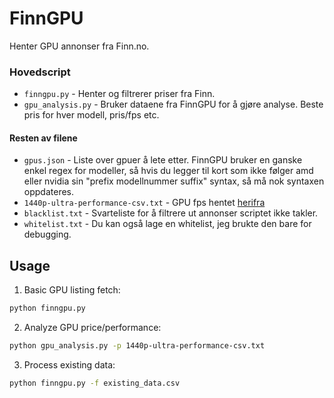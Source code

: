 # FinnGPU

Henter GPU annonser fra Finn.no.

### Hovedscript
- `finngpu.py` - Henter og filtrerer priser fra Finn.
- `gpu_analysis.py` - Bruker dataene fra FinnGPU for å gjøre analyse. Beste pris for hver modell, pris/fps etc.

#### Resten av filene
- `gpus.json` - Liste over gpuer å lete etter. FinnGPU bruker en ganske enkel regex for modeller, så hvis du legger til kort som ikke følger amd eller nvidia sin "prefix modellnummer suffix" syntax, så må nok syntaxen oppdateres.
- `1440p-ultra-performance-csv.txt` - GPU fps hentet [herifra](https://www.tomshardware.com/reviews/gpu-hierarchy,4388.html)
- `blacklist.txt` - Svarteliste for å filtrere ut annonser scriptet ikke takler.
- `whitelist.txt` - Du kan også lage en whitelist, jeg brukte den bare for debugging.


## Usage

1. Basic GPU listing fetch:
```bash
python finngpu.py
```

2. Analyze GPU price/performance:
```bash
python gpu_analysis.py -p 1440p-ultra-performance-csv.txt
```

3. Process existing data:
```bash
python finngpu.py -f existing_data.csv
```
